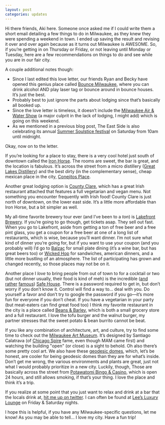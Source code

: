 ```yaml
---
layout: post
categories: updates
---
```


Hi there friends, Aki here. Someone once asked me if I could write them a short
email detailing a few things to do in Milwaukee, as they knew they were spending
a weekend in town. I ended up saving the result and revising it over and over
again because as it turns out Milwaukee is AWESOME. So, if you’re getting in on
Thursday or Friday, or not leaving until Monday or Tuesday, here are a few
recommendations on things to do and see while you are in our fair city.

A couple additional notes though:
 
- Since I last edited this love letter, our friends Ryan and Becky have opened
this genius place called [Bounce Milwaukee](http://www.bouncemilwaukee.com/),
where you can drink alcohol AND play laser tag or bounce around in bounce
houses. It’s just the best.
- Probably best to just ignore the parts about lodging since that’s basically
all booked up.
- Since the love letter is timeless, it doesn’t include the
[Milwaukee Air & Water Show](http://www.milwaukeeairshow.com/) (a major culprit
in the lack of lodging, I might add) which is going on this weekend.
- As we mentioned in a previous blog post, The East Side is also celebrating its
annual [Summer Soulstice festival](www.theeastside.org/categories/7-summer-soulstice/documents/12-the-summer-soulstice-music-festival)
on Saturday from 10am until midnight.

Okay, now on to the letter.


If you’re looking for a place to stay, there is a very cool hotel just south of
downtown called the [Iron Horse](http://www.theironhorsehotel.com/). The rooms
are sweet, the bar is great, and the location is fabulous. It’s across the
street from a micro distillery
([Great Lakes Distillery](http://www.greatlakesdistillery.com/)) and the best
dirty (in the complementary sense), cheap mexican place in the city,
[Conejitos Place](http://conejitos-place.com/).

Another great lodging option is
[County Clare](http://www.countyclare-inn.com/Guesthouse.html), which has a
great Irish restaurant attached that features a full vegetarian and vegan menu.
Not something you encounter frequently with Irish food! County Clare is just
north of downtown, on the lower east side. It’s a little more affordable than
Iron Horse, but a bit simpler as well.

My all-time favorite brewery tour ever (and I’ve been to a *ton*) is 
[Lakefront Brewery](http://www.lakefrontbrewery.com/tour). If you’re going to go 
though, get tickets asap. They sell out fast. When you go to Lakefront, aside 
from getting a ton of free beer and a free pint glass, you get a coupon for a 
free beer at one of a long list of restaurants, which is wise, because you’ll 
want dinner. I’m not sure what kind of dinner you’re going for, but if you want 
to use your coupon (and you probably will) I’d go to 
[Balzac](http://balzacwinebar.com/) for small plate dining (it’s a wine bar, but 
has great beers too) or [Wicked Hop](http://www.thewickedhop.com/) for 
sandwiches, american dinners, and a little more bustling of an atmosphere. The 
list of participating has grown and changed recently, so those places may not 
be on it. 

Another place I *love* to bring people from out of town to for a cocktail or two
(but not dinner usually, their food is kind of meh) is the incredible 
([and](http://www.independent.co.uk/travel/news-and-advice/wisconsin-hog-heaven-865615.html)
[rather](http://www.huffingtonpost.com/2011/11/02/coolhunting-weird-wisconsin-episode-4_n_1032721.html?ref=travel&ncid=edlinkusaolp00000008)
[famous](http://www.wired.com/magazine/2011/01/st_hiddenplaces/?pid=4536&viewall=true))
[Safe House](http://www.safe-house.com/). There is a password required to get 
in, but don’t worry if you don’t know it. Control will find a way to… deal with
you. Do yourself a favor and don’t try to google the password if you go—it’s 
more fun for everyone if you don’t cheat. If you have a vegetarian in your party
(but meat-eaters can find great food too) I think my favorite restaurant in the
city is a place called [Beans & Barley](http://www.beansandbarley.com/), which 
is both a small grocery store and a full restaurant. I love the tofu burger and 
the walnut burger, my partner stresses that the sweet potato & bean burrito
cannot be beat. 

If you like any combination of architecture, art, and culture, try to find some 
time to check out the [Milwaukee Art Museum](http://mam.org/). It’s designed by 
Santiago Calatrava (of [Chicago Spire](http://en.wikipedia.org/wiki/Chicago_Spire)
fame, even though MAM came first) and watching the building "open" (or close)
is a sight to behold. Oh also there’s some pretty cool art. We also have these 
[geodesic domes](http://county.milwaukee.gov/MitchellParkConserva10116.htm), 
which, let’s be honest, are cooler for being geodesic domes than they are for 
what’s inside. Don’t get me wrong, the various environments and plants are
great, just not what I would probably prioritize in a new city. Luckily, though,
Those are basically across the street from
[Potawatomi Bingo & Casino](http://www.paysbig.com/), which is open 24 hours,
and still allows smoking, if that’s your thing. I love the place and think it’s
a trip. 

If you realize at some point that you just want to relax and drink at a bar that
the locals drink at, [hit me up on twitter](https://twitter.com/gesa). I can
often be found at [Lee’s Luxury Lounge](http://www.avclub.com/milwaukee/venues/lees-luxury-lounge,36718/)
on Friday & Saturday nights. 

I hope this is helpful, if you have any Milwaukee-specific questions,
let me know! As you may be able to tell… I love my city. Have a fun trip!

